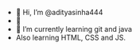 - 👋 Hi, I’m @adityasinha444
- 👀
- 🌱 I’m currently learning git and java
-   Also learning HTML, CSS and JS.

<!---
adityasinha444/adityasinha444 is a ✨ special ✨ repository because its `README.md` (this file) appears on your GitHub profile.
You can click the Preview link to take a look at your changes.
--->
